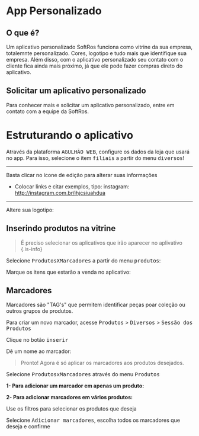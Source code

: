 # App Personalizado

## O que é?
Um aplicativo personalizado SoftRos funciona como vitrine da sua empresa, totalemnte personalizado. Cores, logotipo e tudo mais que identifique sua empresa. Além disso, com o aplicativo personalizado seu contato com o cliente fica ainda mais próximo, já que ele pode fazer compras direto do aplicativo. 

## Solicitar um aplicativo personalizado
Para conhecer mais e solicitar um aplicativo personalizado, entre em contato com a equipe da SoftRos.



# Estruturando o aplicativo
Através da plataforma <kbd>AGULHÃO WEB</kbd>, configure os dados da loja que usará no app. Para isso, selecione o item <kbd>filiais</kbd> a partir do menu <kbd>diversos</kbd>!



---

Basta clicar no ícone de edição para alterar suas informações



* Colocar links e citar exemplos, tipo: instagram: http://instagram.com.br/ihjcsiuahdua


---

Altere sua logotipo:


## Inserindo produtos na vitrine

> É preciso selecionar os aplicativos que irão aparecer no aplivativo
{.is-info}

Selecione <kbd>ProdutosXMarcadores</kbd> a partir do menu <kbd>produtos</kbd>:


Marque os itens que estarão a venda no aplicativo:


## Marcadores

Marcadores são "TAG's" que permitem identificar peças poar coleção ou outros grupos de produtos.

Para criar um novo marcador, acesse <kbd>Produtos</kbd> > <kbd>Diversos</kbd> > <kbd>Sessão dos Produtos</kbd>


Clique no botão <kbd>inserir</kbd>


Dê um nome ao marcador:


> Pronto! Agora é só aplicar os marcadores aos produtos desejados.

Selecione <kbd>ProdutosxMarcadores</kbd> através do menu <kbd>Produtos</kbd>


**1- Para adicionar um marcador em apenas um produto:**


**2- Para adicionar marcadores em vários produtos:**

Use os filtros para selecionar os produtos que deseja



Selecione <kbd>Adicionar marcadores</kbd>, escolha todos os marcadores que deseja e confirme

